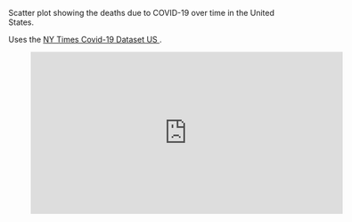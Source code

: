 Scatter plot showing the deaths due to COVID-19 over time in the United States.

Uses the [NY Times Covid-19 Dataset US ](https://github.com/nytimes/covid-19-data/blob/master/rolling-averages/us-states.csv).

<!-- blank line -->
<figure class="video_container">
  <iframe width="560" height="292" src="https://vizhub.com/Dasbach/2f187172631c404eb0e15913108272f4?mode=embed" title="COVID-19 impact on health of US population" frameborder="0" ></iframe>
</figure>
<!-- blank line -->
